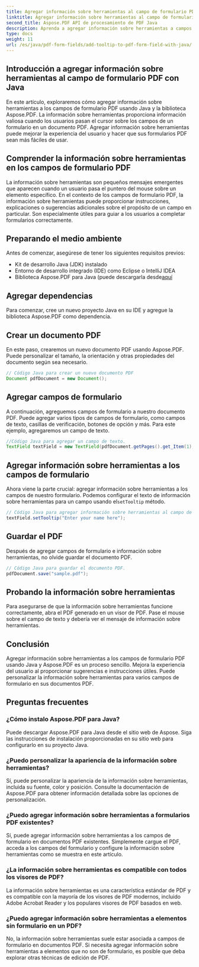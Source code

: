 ```yaml
---
title: Agregar información sobre herramientas al campo de formulario PDF con Java
linktitle: Agregar información sobre herramientas al campo de formulario PDF con Java
second_title: Aspose.PDF API de procesamiento de PDF Java
description: Aprenda a agregar información sobre herramientas a campos de formulario PDF con Java. Guía paso a paso sobre el uso de Aspose.PDF para la API de Java.
type: docs
weight: 11
url: /es/java/pdf-form-fields/add-tooltip-to-pdf-form-field-with-java/
---
```


## Introducción a agregar información sobre herramientas al campo de formulario PDF con Java

En este artículo, exploraremos cómo agregar información sobre herramientas a los campos de formulario PDF usando Java y la biblioteca Aspose.PDF. La información sobre herramientas proporciona información valiosa cuando los usuarios pasan el cursor sobre los campos de un formulario en un documento PDF. Agregar información sobre herramientas puede mejorar la experiencia del usuario y hacer que sus formularios PDF sean más fáciles de usar.

## Comprender la información sobre herramientas en los campos de formulario PDF

La información sobre herramientas son pequeños mensajes emergentes que aparecen cuando un usuario pasa el puntero del mouse sobre un elemento específico. En el contexto de los campos de formulario PDF, la información sobre herramientas puede proporcionar instrucciones, explicaciones o sugerencias adicionales sobre el propósito de un campo en particular. Son especialmente útiles para guiar a los usuarios a completar formularios correctamente.

## Preparando el medio ambiente

Antes de comenzar, asegúrese de tener los siguientes requisitos previos:

- Kit de desarrollo Java (JDK) instalado
- Entorno de desarrollo integrado (IDE) como Eclipse o IntelliJ IDEA
-  Biblioteca Aspose.PDF para Java (puede descargarla desde[aquí](https://releases.aspose.com/pdf/java/)

## Agregar dependencias

Para comenzar, cree un nuevo proyecto Java en su IDE y agregue la biblioteca Aspose.PDF como dependencia.

## Crear un documento PDF

En este paso, crearemos un nuevo documento PDF usando Aspose.PDF. Puede personalizar el tamaño, la orientación y otras propiedades del documento según sea necesario.

```java
// Código Java para crear un nuevo documento PDF
Document pdfDocument = new Document();
```

## Agregar campos de formulario

A continuación, agreguemos campos de formulario a nuestro documento PDF. Puede agregar varios tipos de campos de formulario, como campos de texto, casillas de verificación, botones de opción y más. Para este ejemplo, agregaremos un campo de texto.

```java
//Código Java para agregar un campo de texto.
TextField textField = new TextField(pdfDocument.getPages().get_Item(1), new Rectangle(100, 100, 200, 30));
```

## Agregar información sobre herramientas a los campos de formulario

 Ahora viene la parte crucial: agregar información sobre herramientas a los campos de nuestro formulario. Podemos configurar el texto de información sobre herramientas para un campo usando el`setTooltip` método.

```java
// Código Java para agregar información sobre herramientas al campo de texto
textField.setTooltip("Enter your name here");
```

## Guardar el PDF

Después de agregar campos de formulario e información sobre herramientas, no olvide guardar el documento PDF.

```java
// Código Java para guardar el documento PDF.
pdfDocument.save("sample.pdf");
```

## Probando la información sobre herramientas

Para asegurarse de que la información sobre herramientas funcione correctamente, abra el PDF generado en un visor de PDF. Pase el mouse sobre el campo de texto y debería ver el mensaje de información sobre herramientas.

## Conclusión

Agregar información sobre herramientas a los campos de formulario PDF usando Java y Aspose.PDF es un proceso sencillo. Mejora la experiencia del usuario al proporcionar sugerencias e instrucciones útiles. Puede personalizar la información sobre herramientas para varios campos de formulario en sus documentos PDF.

## Preguntas frecuentes

### ¿Cómo instalo Aspose.PDF para Java?

Puede descargar Aspose.PDF para Java desde el sitio web de Aspose. Siga las instrucciones de instalación proporcionadas en su sitio web para configurarlo en su proyecto Java.

### ¿Puedo personalizar la apariencia de la información sobre herramientas?

Sí, puede personalizar la apariencia de la información sobre herramientas, incluida su fuente, color y posición. Consulte la documentación de Aspose.PDF para obtener información detallada sobre las opciones de personalización.

### ¿Puedo agregar información sobre herramientas a formularios PDF existentes?

Sí, puede agregar información sobre herramientas a los campos de formulario en documentos PDF existentes. Simplemente cargue el PDF, acceda a los campos del formulario y configure la información sobre herramientas como se muestra en este artículo.

### ¿La información sobre herramientas es compatible con todos los visores de PDF?

La información sobre herramientas es una característica estándar de PDF y es compatible con la mayoría de los visores de PDF modernos, incluido Adobe Acrobat Reader y los populares visores de PDF basados en web.

### ¿Puedo agregar información sobre herramientas a elementos sin formulario en un PDF?

No, la información sobre herramientas suele estar asociada a campos de formulario en documentos PDF. Si necesita agregar información sobre herramientas a elementos que no son de formulario, es posible que deba explorar otras técnicas de edición de PDF.